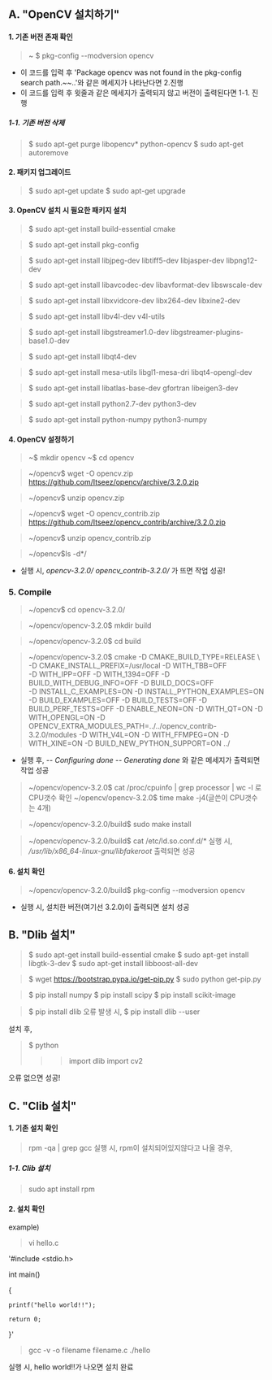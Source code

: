 ## A. "OpenCV 설치하기"


#### 1. 기존 버전 존재 확인
> ~ $ pkg-config --modversion opencv
  - 이 코드를 입력 후 'Package opencv was not found in the pkg-config search path.~~..'와 같은 메세지가 나타난다면 2.진행
  - 이 코드를 입력 후 윗줄과 같은 메세지가 출력되지 않고 버전이 출력된다면 1-1. 진행


##### 1-1. 기존 버전 삭제
> $ sudo apt-get purge libopencv* python-opencv
> $ sudo apt-get autoremove



#### 2. 패키지 업그레이드
> $ sudo apt-get update
> $ sudo apt-get upgrade



#### 3. OpenCV 설치 시 필요한 패키지 설치
> $ sudo apt-get install build-essential cmake

> $ sudo apt-get install pkg-config

> $ sudo apt-get install libjpeg-dev libtiff5-dev libjasper-dev libpng12-dev

> $ sudo apt-get install libavcodec-dev libavformat-dev libswscale-dev 

> $ sudo apt-get install libxvidcore-dev libx264-dev libxine2-dev

> $ sudo apt-get install libv4l-dev v4l-utils

> $ sudo apt-get install libgstreamer1.0-dev libgstreamer-plugins-base1.0-dev 

> $ sudo apt-get install libqt4-dev

> $ sudo apt-get install mesa-utils libgl1-mesa-dri libqt4-opengl-dev 

> $ sudo apt-get install libatlas-base-dev gfortran libeigen3-dev

> $ sudo apt-get install python2.7-dev python3-dev

> $ sudo apt-get install python-numpy python3-numpy



#### 4. OpenCV 설정하기
> ~$ mkdir opencv
> ~$ cd opencv

> ~/opencv$ wget -O opencv.zip https://github.com/Itseez/opencv/archive/3.2.0.zip

> ~/opencv$ unzip opencv.zip

> ~/opencv$ wget -O opencv_contrib.zip https://github.com/Itseez/opencv_contrib/archive/3.2.0.zip

> ~/opencv$ unzip opencv_contrib.zip

> ~/opencv$ls  -d*/ 
- 실행 시, _opencv-3.2.0/  opencv_contrib-3.2.0/_ 가 뜨면 작업 성공!



### 5. Compile
> ~/opencv$ cd opencv-3.2.0/

> ~/opencv/opencv-3.2.0$ mkdir build

> ~/opencv/opencv-3.2.0$ cd build

> ~/opencv/opencv-3.2.0$ cmake -D CMAKE_BUILD_TYPE=RELEASE \ -D CMAKE_INSTALL_PREFIX=/usr/local \-D WITH_TBB=OFF \
-D WITH_IPP=OFF \-D WITH_1394=OFF \-D BUILD_WITH_DEBUG_INFO=OFF \-D BUILD_DOCS=OFF \
-D INSTALL_C_EXAMPLES=ON \-D INSTALL_PYTHON_EXAMPLES=ON \-D BUILD_EXAMPLES=OFF \-D BUILD_TESTS=OFF \-D BUILD_PERF_TESTS=OFF \-D ENABLE_NEON=ON \-D WITH_QT=ON \-D WITH_OPENGL=ON \-D OPENCV_EXTRA_MODULES_PATH=../../opencv_contrib-3.2.0/modules \-D WITH_V4L=ON  \-D WITH_FFMPEG=ON \-D WITH_XINE=ON \-D BUILD_NEW_PYTHON_SUPPORT=ON \../

- 실행 후,
_-- Configuring done_
_-- Generating done_
와 같은 메세지가 출력되면 작업 성공 

> ~/opencv/opencv-3.2.0$ cat /proc/cpuinfo | grep processor | wc -l
로 CPU갯수 확인
> ~/opencv/opencv-3.2.0$ time make -j4(글쓴이 CPU갯수는 4개)

> ~/opencv/opencv-3.2.0/build$ sudo make install

> ~/opencv/opencv-3.2.0/build$ cat /etc/ld.so.conf.d/*
실행 시, _/usr/lib/x86_64-linux-gnu/libfakeroot_ 출력되면 성공



#### 6. 설치 확인
> ~/opencv/opencv-3.2.0/build$ pkg-config --modversion opencv
- 실행 시, 설치한 버전(여기선 3.2.0)이 출력되면 설치 성공

## B. "Dlib 설치"
> $ sudo apt-get install build-essential cmake
> $ sudo apt-get install libgtk-3-dev
> $ sudo apt-get install libboost-all-dev

> $ wget https://bootstrap.pypa.io/get-pip.py
> $ sudo python get-pip.py

> $ pip install numpy
> $ pip install scipy
> $ pip install scikit-image

> $ pip install dlib
오류 발생 시,
> $ pip install dlib --user

설치 후,
> $ python
>>> import dlib
>>> import cv2

오류 없으면 성공!





## C. "Clib 설치"

#### 1. 기존 설치 확인
> rpm -qa | grep gcc
실행 시, rpm이 설치되어있지않다고 나올 경우,

##### 1-1. Clib 설치
> sudo apt install rpm

#### 2. 설치 확인
example) 
> vi hello.c

'#include <stdio.h>

int main()

{

    printf("hello world!!");

    return 0;

}'

> gcc -v -o filename filename.c
>./hello

실행 시, hello world!!가 나오면 설치 완료

